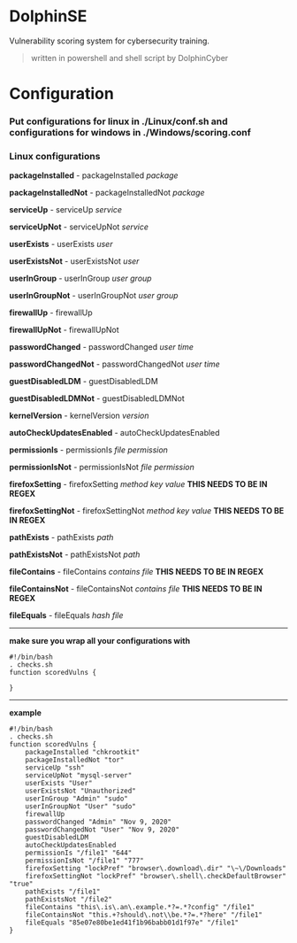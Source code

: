 # DolphinSE
Vulnerability scoring system for cybersecurity training.

> written in powershell and shell script by DolphinCyber

# Configuration
### Put configurations for linux in ./Linux/conf.sh and configurations for windows in ./Windows/scoring.conf
### Linux configurations

**packageInstalled** - packageInstalled _package_

**packageInstalledNot** - packageInstalledNot _package_

**serviceUp** - serviceUp _service_

**serviceUpNot** - serviceUpNot _service_

**userExists** - userExists _user_

**userExistsNot** - userExistsNot _user_

**userInGroup** - userInGroup _user_ _group_

**userInGroupNot** - userInGroupNot _user_ _group_

**firewallUp** - firewallUp

**firewallUpNot** - firewallUpNot

**passwordChanged** - passwordChanged _user_ _time_

**passwordChangedNot** - passwordChangedNot _user_ _time_

**guestDisabledLDM** - guestDisabledLDM

**guestDisabledLDMNot** - guestDisabledLDMNot

**kernelVersion** - kernelVersion _version_

**autoCheckUpdatesEnabled** - autoCheckUpdatesEnabled

**permissionIs** - permissionIs _file_ _permission_

**permissionIsNot** - permissionIsNot _file_ _permission_

**firefoxSetting** - firefoxSetting _method_ _key_ _value_ **THIS NEEDS TO BE IN REGEX**

**firefoxSettingNot** - firefoxSettingNot _method_ _key_ _value_ **THIS NEEDS TO BE IN REGEX**

**pathExists** - pathExists _path_

**pathExistsNot** - pathExistsNot _path_

**fileContains** - fileContains _contains_ _file_ **THIS NEEDS TO BE IN REGEX**

**fileContainsNot** - fileContainsNot _contains_ _file_ **THIS NEEDS TO BE IN REGEX**

**fileEquals** - fileEquals _hash_ _file_
________________________________________

**make sure you wrap all your configurations with**
```
#!/bin/bash
. checks.sh
function scoredVulns {

}
```
________________________________________
**example**
```
#!/bin/bash
. checks.sh
function scoredVulns {
    packageInstalled "chkrootkit"
    packageInstalledNot "tor"
    serviceUp "ssh"
    serviceUpNot "mysql-server"
    userExists "User"
    userExistsNot "Unauthorized"
    userInGroup "Admin" "sudo"
    userInGroupNot "User" "sudo"
    firewallUp
    passwordChanged "Admin" "Nov 9, 2020"
    passwordChangedNot "User" "Nov 9, 2020"
    guestDisabledLDM
    autoCheckUpdatesEnabled
    permissionIs "/file1" "644"
    permissionIsNot "/file1" "777"
    firefoxSetting "lockPref" "browser\.download\.dir" "\~\/Downloads"
    firefoxSettingNot "lockPref" "browser\.shell\.checkDefaultBrowser" "true"
    pathExists "/file1"
    pathExistsNot "/file2"
    fileContains "this\.is\.an\.example.*?=.*?config" "/file1"
    fileContainsNot "this.+?should\.not\\be.*?=.*?here" "/file1"
    fileEquals "85e07e80be1ed41f1b96babb01d1f97e" "/file1"
}
```
